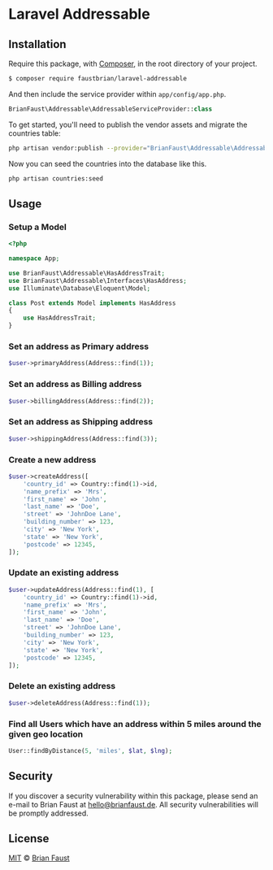 # Laravel Addressable

## Installation

Require this package, with [Composer](https://getcomposer.org/), in the root directory of your project.

``` bash
$ composer require faustbrian/laravel-addressable
```

And then include the service provider within `app/config/app.php`.

``` php
BrianFaust\Addressable\AddressableServiceProvider::class
```

To get started, you'll need to publish the vendor assets and migrate the countries table:

```bash
php artisan vendor:publish --provider="BrianFaust\Addressable\AddressableServiceProvider" && php artisan migrate
```

Now you can seed the countries into the database like this.

```bash
php artisan countries:seed
```

## Usage

### Setup a Model
``` php
<?php

namespace App;

use BrianFaust\Addressable\HasAddressTrait;
use BrianFaust\Addressable\Interfaces\HasAddress;
use Illuminate\Database\Eloquent\Model;

class Post extends Model implements HasAddress
{
    use HasAddressTrait;
}
```

### Set an address as Primary address
``` php
$user->primaryAddress(Address::find(1));
```

### Set an address as Billing address
``` php
$user->billingAddress(Address::find(2));
```

### Set an address as Shipping address
``` php
$user->shippingAddress(Address::find(3));
```

### Create a new address
``` php
$user->createAddress([
    'country_id' => Country::find(1)->id,
    'name_prefix' => 'Mrs',
    'first_name' => 'John',
    'last_name' => 'Doe',
    'street' => 'JohnDoe Lane',
    'building_number' => 123,
    'city' => 'New York',
    'state' => 'New York',
    'postcode' => 12345,
]);
```

### Update an existing address
``` php
$user->updateAddress(Address::find(1), [
    'country_id' => Country::find(1)->id,
    'name_prefix' => 'Mrs',
    'first_name' => 'John',
    'last_name' => 'Doe',
    'street' => 'JohnDoe Lane',
    'building_number' => 123,
    'city' => 'New York',
    'state' => 'New York',
    'postcode' => 12345,
]);
```

### Delete an existing address
``` php
$user->deleteAddress(Address::find(1));
```

### Find all Users which have an address within 5 miles around the given geo location
``` php
User::findByDistance(5, 'miles', $lat, $lng);
```

## Security

If you discover a security vulnerability within this package, please send an e-mail to Brian Faust at hello@brianfaust.de. All security vulnerabilities will be promptly addressed.

## License

[MIT](LICENSE) © [Brian Faust](https://brianfaust.de)
